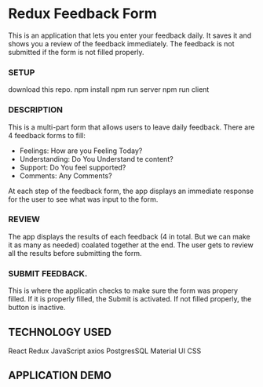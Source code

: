 # Redux Feedback Form
This is an application that lets you enter your feedback daily. It saves it and shows you a review of the feedback immediately.
The feedback is not submitted if the form is not filled properly.



### SETUP

download this repo.
npm install
npm run server
npm run client


### DESCRIPTION

This is a multi-part form that allows users to leave daily feedback. There are 4 feedback forms to fill:

- Feelings:         How are you Feeling Today?
- Understanding:    Do You Understand te content?
- Support:          Do You feel supported?
- Comments:         Any Comments?

At each step of the feedback form, the app displays an immediate response for the user to see what was input to the form.

### REVIEW
The app displays the results of each feedback (4 in total. But we can make it as many as needed) coalated together at the end. The user gets to review all the results before submitting the form.

### SUBMIT FEEDBACK.
This is where the applicatin checks to make sure the form was propery filled. If it is properly filled, the Submit is activated. If not filled properly, the button is inactive.


## TECHNOLOGY USED

React
Redux
JavaScript
axios
PostgresSQL
Material UI
CSS


## APPLICATION DEMO
